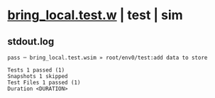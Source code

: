 # [bring_local.test.w](../../../../../examples/tests/valid/bring_local.test.w) | test | sim

## stdout.log
```log
pass ─ bring_local.test.wsim » root/env0/test:add data to store

Tests 1 passed (1)
Snapshots 1 skipped
Test Files 1 passed (1)
Duration <DURATION>
```

